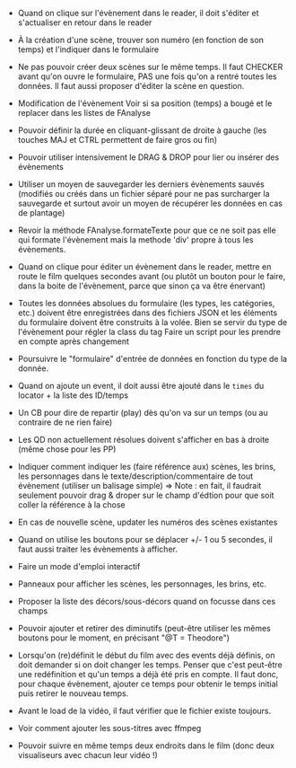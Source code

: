 * Quand on clique sur l'évènement dans le reader, il doit s'éditer et s'actualiser en retour dans le reader

* À la création d'une scène, trouver son numéro (en fonction de son temps) et l'indiquer dans le formulaire

* Ne pas pouvoir créer deux scènes sur le même temps. Il faut CHECKER avant qu'on ouvre le formulaire, PAS une fois qu'on a rentré toutes les données.
  Il faut aussi proposer d'éditer la scène en question.

* Modification de l'évènement
  Voir si sa position (temps) a bougé et le replacer dans les listes de FAnalyse
* Pouvoir définir la durée en cliquant-glissant de droite à gauche (les touches MAJ et CTRL permettent de faire gros ou fin)
* Pouvoir utiliser intensivement le DRAG & DROP pour lier ou insérer des évènements
* Utiliser un moyen de sauvegarder les derniers évènements sauvés (modifiés ou créés dans un fichier séparé pour ne pas surcharger la sauvegarde et surtout avoir un moyen de récupérer les données en cas de plantage)
* Revoir la méthode FAnalyse.formateTexte pour que ce ne soit pas elle qui formate l'évènement mais la methode 'div' propre à tous les évènements.
* Quand on clique pour éditer un évènement dans le reader, mettre en route le film quelques secondes avant (ou plutôt un bouton pour le faire, dans la boite de l'évènement, parce que sinon ça va être énervant)
* Toutes les données absolues du formulaire (les types, les catégories, etc.) doivent être enregistrées dans des fichiers JSON et les éléments du formulaire doivent être construits à la volée.
  Bien se servir du type de l'évènement pour régler la class du tag
  Faire un script pour les prendre en compte après changement
* Poursuivre le "formulaire" d'entrée de données en fonction du type de la donnée.
* Quand on ajoute un event, il doit aussi être ajouté dans le `times` du locator + la liste des ID/temps
* Un CB pour dire de repartir (play) dès qu'on va sur un temps (ou au contraire de ne rien faire)
* Les QD non actuellement résolues doivent s'afficher en bas à droite (même chose pour les PP)
* Indiquer comment indiquer les (faire référence aux) scènes, les brins, les personnages dans le texte/description/commentaire de tout évènement (utiliser un balisage simple)
  => Note : en fait, il faudrait seulement pouvoir drag & droper sur le champ d'édtion pour que soit coller la référence à la chose
* En cas de nouvelle scène, updater les numéros des scènes existantes
* Quand on utilise les boutons pour se déplacer +/- 1 ou 5 secondes, il faut aussi traiter les évènements à afficher.

* Faire un mode d'emploi interactif
* Panneaux pour afficher les scènes, les personnages, les brins, etc.
* Proposer la liste des décors/sous-décors quand on focusse dans ces champs
* Pouvoir ajouter et retirer des diminutifs (peut-être utiliser les mêmes boutons pour le moment, en précisant "@T = Theodore")
* Lorsqu'on (re)définit le début du film avec des events déjà définis, on doit demander si on doit changer les temps. Penser que c'est peut-être une redéfinition et qu'un temps a déjà été pris en compte. Il faut donc, pour chaque évènement, ajouter ce temps pour obtenir le temps initial puis retirer le nouveau temps.
* Avant le load de la vidéo, il faut vérifier que le fichier existe toujours.
* Voir comment ajouter les sous-titres avec ffmpeg
* Pouvoir suivre en même temps deux endroits dans le film (donc deux visualiseurs avec chacun leur vidéo !)
